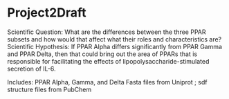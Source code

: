 # Project2Draft
Scientific Question:
What are the differences between the three PPAR subsets and how would that affect what their roles and characteristics are?
Scientific Hypothesis:
If PPAR Alpha differs significantly from PPAR Gamma and PPAR Delta, then that could bring out the area of PPARs that is responsible for facilitating the effects of lipopolysaccharide-stimulated secretion of IL-6.

Includes: PPAR Alpha, Gamma, and Delta Fasta files from Uniprot ; sdf structure files from PubChem 
